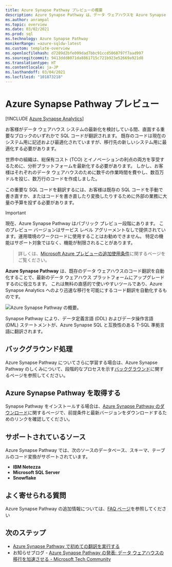 ```yaml
---
title: Azure Synapse Pathway プレビューの概要
description: Azure Synapse Pathway は、データ ウェアハウスを Azure Synapse Analytics に移行するためのツールです。
ms.author: anrampal
ms.topic: overview
ms.date: 03/02/2021
ms.prod: sql
ms.technology: Azure Synapse Pathway
monikerRange: =azure-sqldw-latest
ms.custom: template-overview
ms.openlocfilehash: d7289d2bfe099dad7bbc91ccd5060797f7aad997
ms.sourcegitcommit: 9413ddd8071da8861715c721b923e52669a921d8
ms.translationtype: HT
ms.contentlocale: ja-JP
ms.lasthandoff: 03/04/2021
ms.locfileid: "101873218"
---
```

# <a name="azure-synapse-pathway-preview"></a>Azure Synapse Pathway プレビュー
[!INCLUDE [Azure Synapse Analytics](../../includes/applies-to-version/asa.md)]

お客様がデータ ウェアハウス システムの最新化を検討している間、直面する重要なブロックのいずれかで SQL コードが翻訳されます。 既存のコードは現在のシステム用に記述および最適化されていますが、移行先の新しいシステム用に最適化する必要があります。

世界中の組織は、総保有コスト (TCO) とイノベーションの利点の両方を享受するために、分析プラットフォームを最新化する必要があります。 しかし、お客様はそれぞれのデータ ウェアハウスのために数千の作業時間を費やし、数百万ドルを投じ、数万行のコードを作成しました。
 
この重要な SQL コードを翻訳するには、お客様は既存の SQL コードを手動で書き直すか、またはコードを書き直したり変換したりするために外部の業務に大量の予算を投ずる必要があります。

> [!IMPORTANT]
> 現在、Azure Synapse Pathway はパブリック プレビュー段階にあります。
> このプレビュー バージョンはサービス レベル アグリーメントなしで提供されています。運用環境のワークロードに使用することはお勧めできません。 特定の機能はサポート対象ではなく、機能が制限されることがあります。
 
> 詳しくは、[Microsoft Azure プレビューの追加使用条件](https://azure.microsoft.com/support/legal/preview-supplemental-terms/)に関するページをご覧ください。 

**Azure Synapse Pathway** は、既存のデータ ウェアハウスのコード翻訳を自動化することで、最新のデータ ウェアハウス プラットフォームにアップグレードするのに役立ちます。 これは無料の直感的で使いやすいツールであり、Azure Synapse Analytics へのより迅速な移行を可能にするコード翻訳を自動化するものです。

 ![Azure Synapse Pathway の概要。](./media/pathway-overview/synapse-pathway-overview.png) 

Synapse Pathway により、データ定義言語 (DDL) およびデータ操作言語 (DML) ステートメントが、Azure Synapse SQL と互換性のある T-SQL 準拠言語に翻訳されます。

## <a name="behind-the-scenes"></a>バックグラウンド処理

Azure Synapse Pathway についてさらに学習する場合は、Azure Synapse Pathway のしくみについて、段階的なプロセスを示す[バックグラウンド](synapse-pathway-behind-the-scenes.md)に関するページを参照してください。

## <a name="get-azure-synapse-pathway"></a>Azure Synapse Pathway を取得する

Synapse Pathway をインストールする場合は、[Azure Synapse Pathway のダウンロード](synapse-pathway-download.md)に関するページで、前提条件と最新バージョンをダウンロードするためのリンクを確認してください。

## <a name="supported-sources"></a>サポートされているソース

Azure Synapse Pathway では、次のソースのデータベース、スキーマ、テーブルのコード変換がサポートされています。
- **IBM Netezza** 
- **Microsoft SQL Server**
- **Snowflake**

## <a name="frequently-asked-questions"></a>よく寄せられる質問

Azure Synapse Pathway の追加情報については、[FAQ ページ](pathway-faq.md)を参照してください

## <a name="next-steps"></a>次のステップ

- [Azure Synapse Pathway で初めての翻訳を実行する](synapse-pathway-assessment.md)
- お知らせブログ - [Azure Synapse Pathway の発表: データ ウェアハウスの移行を加速させる - Microsoft Tech Community](https://techcommunity.microsoft.com/t5/azure-synapse-analytics/announcing-azure-synapse-pathway-turbocharge-your-data-warehouse/ba-p/2176630)


